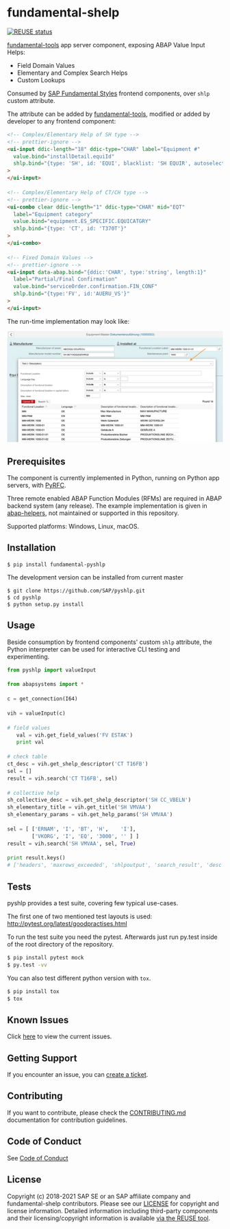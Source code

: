 # fundamental-shelp

[![REUSE status](https://api.reuse.software/badge/github.com/SAP/fundamental-shelp)](https://api.reuse.software/info/github.com/SAP/fundamental-shelp)

[fundamental-tools](https://github.com/SAP/fundamental-tools) app server component, exposing ABAP Value Input Helps:

- Field Domain Values
- Elementary and Complex Search Helps
- Custom Lookups

Consumed by [SAP Fundamental Styles](https://github.com/SAP/fundamental-styles) frontend components, over `shlp` custom attribute.

The attribute can be added by [fundamental-tools](https://github.com/SAP/fundamental-tools), modified or added by developer to any frontend component:

```html
<!-- Complex/Elementary Help of SH type -->
<!-- prettier-ignore -->
<ui-input ddic-length="18" ddic-type="CHAR" label="Equipment #"
  value.bind="installDetail.equiId"
  shlp.bind="{type: 'SH', id: 'EQUI', blacklist: 'SH EQUIR', autoselect: 'SH EQUIT'}"
>
</ui-input>

<!-- Complex/Elementary Help of CT/CH type -->
<!-- prettier-ignore -->
<ui-combo clear ddic-length="1" ddic-type="CHAR" mid="EQT"
  label="Equipment category"
  value.bind="equipment.ES_SPECIFIC.EQUICATGRY"
  shlp.bind="{type: 'CT', id: 'T370T'}"
>
</ui-combo>

<!-- Fixed Domain Values -->
<!-- prettier-ignore -->
<ui-input data-abap.bind="{ddic:'CHAR', type:'string', length:1}"
  label="Partial/Final Confirmation"
  value.bind="serviceOrder.confirmation.FIN_CONF"
  shlp.bind="{type:'FV', id:'AUERU_VS'}"
>
</ui-input>
```

The run-time implementation may look like:

![screenshot](./assets/ValueInputHelpsDialog.jpg)

## Prerequisites

The component is currently implemented in Python, running on Python app servers, with [PyRFC](https://github.com/SAP/PyRFC).

Three remote enabled ABAP Function Modules (RFMs) are required in ABAP backend system (any release). The example implementation is given in [abap-helpers](abap-helpers), not maintained or supported in this repository.

Supported platforms: Windows, Linux, macOS.

## Installation

```shell
$ pip install fundamental-pyshlp
```

The development version can be installed from current master

```shell
$ git clone https://github.com/SAP/pyshlp.git
$ cd pyshlp
$ python setup.py install
```

## Usage

Beside consumption by frontend components' custom `shlp` attribute, the Python interpreter can be used for interactive CLI testing and experimenting.

```python
from pyshlp import valueInput

from abapsystems import *

c = get_connection(I64)

vih = valueInput(c)

# field values
   val = vih.get_field_values('FV ESTAK')
   print val

# check table
ct_desc = vih.get_shelp_descriptor('CT T16FB')
sel = []
result = vih.search('CT T16FB', sel)

# collective help
sh_collective_desc = vih.get_shelp_descriptor('SH CC_VBELN')
sh_elementary_title = vih.get_title('SH VMVAA')
sh_elementary_params = vih.get_help_params('SH VMVAA')

sel = [ ['ERNAM', 'I', 'BT', 'H',    'I'],
        ['VKORG', 'I', 'EQ', '3000', '' ] ]
result = vih.search('SH VMVAA', sel, True)

print result.keys()
# ['headers', 'maxrows_exceeded', 'shlpoutput', 'search_result', 'desc']
```

## Tests

pyshlp provides a test suite, covering few typical use-cases.

The first one of two mentioned test layouts is used:
http://pytest.org/latest/goodpractises.html

To run the test suite you need the pytest. Afterwards just run py.test inside of the root directory of the repository.

```bash
$ pip install pytest mock
$ py.test -vv
```

You can also test different python version with `tox`.

```bash
$ pip install tox
$ tox
```

## Known Issues

Click [here](https://github.com/SAP/fundamental-shelp/issues) to view the current issues.

## Getting Support

If you encounter an issue, you can [create a ticket](https://github.com/SAP/fundamental-shelp/issues).

## Contributing

If you want to contribute, please check the [CONTRIBUTING.md](CONTRIBUTING.md) documentation for contribution guidelines.

## Code of Conduct

See [Code of Conduct](./CODE_OF_CONDUCT.md)

## License

Copyright (c) 2018-2021 SAP SE or an SAP affiliate company and fundamental-shelp contributors. Please see our [LICENSE](LICENSE) for copyright and license information. Detailed information including third-party components and their licensing/copyright information is available [via the REUSE tool](https://api.reuse.software/info/github.com/SAP/fundamental-shelp).
